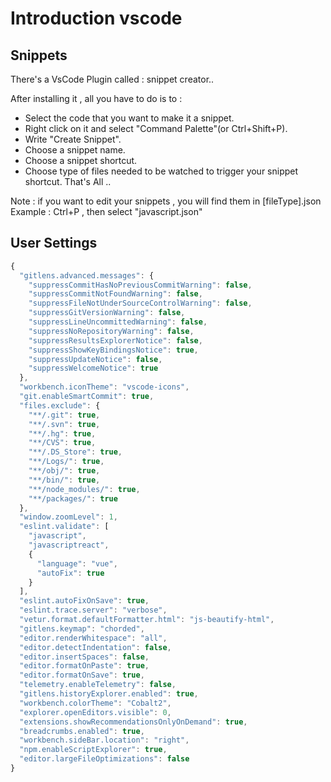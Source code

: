 ﻿# Introduction vscode

## Snippets

There's a VsCode Plugin called : snippet creator..

After installing it , all you have to do is to :

- Select the code that you want to make it a snippet.
- Right click on it and select "Command Palette"(or Ctrl+Shift+P).
- Write "Create Snippet".
- Choose a snippet name.
- Choose a snippet shortcut.
- Choose type of files needed to be watched to trigger your snippet shortcut.
  That's All ..

Note : if you want to edit your snippets , you will find them in [fileType].json
Example : Ctrl+P , then select "javascript.json"

## User Settings

```js
{
  "gitlens.advanced.messages": {
    "suppressCommitHasNoPreviousCommitWarning": false,
    "suppressCommitNotFoundWarning": false,
    "suppressFileNotUnderSourceControlWarning": false,
    "suppressGitVersionWarning": false,
    "suppressLineUncommittedWarning": false,
    "suppressNoRepositoryWarning": false,
    "suppressResultsExplorerNotice": false,
    "suppressShowKeyBindingsNotice": true,
    "suppressUpdateNotice": false,
    "suppressWelcomeNotice": true
  },
  "workbench.iconTheme": "vscode-icons",
  "git.enableSmartCommit": true,
  "files.exclude": {
    "**/.git": true,
    "**/.svn": true,
    "**/.hg": true,
    "**/CVS": true,
    "**/.DS_Store": true,
    "**/Logs/": true,
    "**/obj/": true,
    "**/bin/": true,
    "**/node_modules/": true,
    "**/packages/": true
  },
  "window.zoomLevel": 1,
  "eslint.validate": [
    "javascript",
    "javascriptreact",
    {
      "language": "vue",
      "autoFix": true
    }
  ],
  "eslint.autoFixOnSave": true,
  "eslint.trace.server": "verbose",
  "vetur.format.defaultFormatter.html": "js-beautify-html",
  "gitlens.keymap": "chorded",
  "editor.renderWhitespace": "all",
  "editor.detectIndentation": false,
  "editor.insertSpaces": false,
  "editor.formatOnPaste": true,
  "editor.formatOnSave": true,
  "telemetry.enableTelemetry": false,
  "gitlens.historyExplorer.enabled": true,
  "workbench.colorTheme": "Cobalt2",
  "explorer.openEditors.visible": 0,
  "extensions.showRecommendationsOnlyOnDemand": true,
  "breadcrumbs.enabled": true,
  "workbench.sideBar.location": "right",
  "npm.enableScriptExplorer": true,
  "editor.largeFileOptimizations": false
}
```
